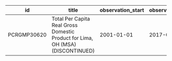 | id          | title                                                                          | observation_start   | observation_end   |
|-------------|--------------------------------------------------------------------------------|---------------------|-------------------|
| PCRGMP30620 | Total Per Capita Real Gross Domestic Product for Lima, OH (MSA) (DISCONTINUED) | 2001-01-01          | 2017-01-01        |